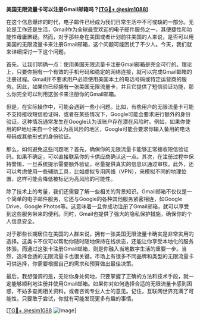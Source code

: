 **美国无限流量卡可以注册Gmail邮箱吗？[[TG💪+ @esim1088](https://t.me/s/esim1088)]**

在这个信息爆炸的时代，电子邮件已经成为我们日常生活中不可或缺的一部分。无论是工作还是生活，Gmail作为全球最受欢迎的电子邮件服务之一，其便捷性和功能性毋庸置疑。然而，对于那些身在美国或者计划前往美国的人来说，是否可以用美国的无限流量卡来注册Gmail邮箱，这个问题可能困扰了不少人。今天，我们就来详细探讨一下这个问题。

首先，让我们明确一点：使用美国无限流量卡注册Gmail邮箱是完全可行的。理论上，只要你拥有一个有效的手机号码和稳定的网络连接，就可以完成Gmail邮箱的注册过程。Gmail并不要求用户必须使用美国本土的电话号码或特定运营商的服务。因此，如果你已经拥有一张美国无限流量卡，并且它提供了短信验证功能，那么你完全可以利用这张卡来注册你的Gmail邮箱。

但是，在实际操作中，可能会遇到一些小问题。比如，有些用户的无限流量卡可能不支持接收短信验证码，或者在某些情况下，Google可能会要求进行额外的身份验证。这种情况通常发生在Google认为该账户存在潜在风险时。例如，如果你使用的IP地址来自一个被认为高风险的地区，Google可能会要求你输入备用的电话号码或其他形式的身份验证。

那么，如何避免这些问题呢？首先，确保你的无限流量卡能够正常接收短信验证码。如果不确定，可以直接联系你的卡供应商确认这一点。其次，在注册过程中保持警惕，一旦系统提示需要额外验证，尽量提供真实的信息以通过审核。此外，还可以考虑使用一些辅助工具，比如虚拟专用网络（VPN），来模拟不同的地理位置，这样可能会降低被标记为高风险的可能性。

除了技术上的考量，我们还需要了解一些相关的背景知识。Gmail邮箱不仅仅是一个简单的电子邮件服务，它还与Google的各种其他服务紧密相连，如Google Drive、Google Photos等。这意味着一旦你成功注册了Gmail邮箱，就可以享受到这些服务带来的便利。同时，Gmail也提供了强大的隐私保护措施，确保你的个人信息安全。

对于那些长期居住在美国的人群来说，拥有一张美国无限流量卡确实是非常实用的选择。这类卡不仅可以帮助你随时随地保持在线状态，还能让你享受本地化的服务体验。而通过这张卡注册Gmail邮箱，则是你融入当地数字生活的重要一步。当然，选择合适的无限流量卡也很关键。市场上有很多不同品牌和类型的无限流量卡可供选择，你需要根据自己的需求和预算做出最佳决策。

最后，我想强调的是，无论你身处何地，只要掌握了正确的方法和技术手段，就一定能够顺利地注册并使用Gmail邮箱。如果你对如何选择合适的无限流量卡感到困惑，不妨多查阅相关资料，或者咨询专业人士的意见。记住，互联网世界充满了可能性，只要敢于尝试，你就有可能发现更多有趣的事情。

[[TG💪+ @esim1088](https://t.me/s/esim1088) ![Image](https://i.postimg.cc/4NQfJmqS/Snipaste-2025-05-13-00-14-12.png)]